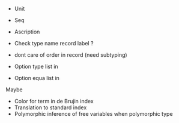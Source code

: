 - Unit
- Seq
- Ascription

- Check type name record label ?
- dont care of order in record (need subtyping)

- Option type list in
- Option equa list in


Maybe
- Color for term in de Brujin index
- Translation to standard index
- Polymorphic inference of free variables when polymorphic type


